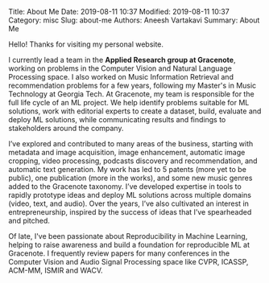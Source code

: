 Title: About Me
Date: 2019-08-11 10:37
Modified: 2019-08-11 10:37
Category: misc
Slug: about-me
Authors: Aneesh Vartakavi
Summary: About Me
<!-- save_as: index.html -->

Hello! Thanks for visiting my personal website.

I currently lead a team in the **Applied Research group at Gracenote**, working on problems in the Computer Vision and Natural Language Processing space. I also worked on Music Information Retrieval and recommendation problems for a few years, following my Master's in Music Technology at Georgia Tech. At Gracenote, my team is responsible for the full life cycle of an ML project. We help identify problems suitable for ML solutions, work with editorial experts to create a dataset, build, evaluate and deploy ML solutions, while communicating results and findings to stakeholders around the company.

I’ve explored and contributed to many areas of the business, starting with metadata and image acquisition, image enhancement, automatic image cropping, video processing, podcasts discovery and recommendation, and automatic text generation. My work has led to 5 patents (more yet to be public), one publication (more in the works), and some new music genres added to the Gracenote taxonomy. I’ve developed expertise in tools to rapidly prototype ideas and deploy ML solutions across multiple domains (video, text, and audio). Over the years, I’ve also cultivated an interest in entrepreneurship, inspired by the success of ideas that I’ve spearheaded and pitched.

Of late, I've been passionate about Reproducibility in Machine Learning, helping to raise awareness and build a foundation for reproducible ML at Gracenote. I frequently review papers for many conferences in the Computer Vision and Audio Signal Processing space like CVPR, ICASSP, ACM-MM, ISMIR and WACV.

<!-- # I enjoy applying Machine Learning to creative problems. I’ve pioneered some human-in-the-loop ML solutions at Gracenote, empowering editorial experts to scale rapidly. -->
